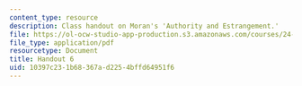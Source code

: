 ```yaml
---
content_type: resource
description: Class handout on Moran's 'Authority and Estrangement.'
file: https://ol-ocw-studio-app-production.s3.amazonaws.com/courses/24-500-other-minds-spring-2003/10397c231b68367ad2254bffd64951f6_h6_24500s03.pdf
file_type: application/pdf
resourcetype: Document
title: Handout 6
uid: 10397c23-1b68-367a-d225-4bffd64951f6
---
```

